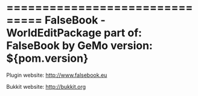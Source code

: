 ===============================
FalseBook - WorldEditPackage
part of: FalseBook by GeMo
version: ${pom.version}
===============================

Plugin website: http://www.falsebook.eu

Bukkit website: http://bukkit.org